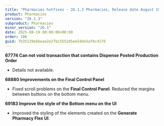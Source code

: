 ```yaml
---
title: "Pharmacies hotfixes - 26.1.3 Pharmacies, Release date August 19, 2025 - Hotfixes"
product: Pharmacies
version: "26.1.3"
subproduct: Pharmacies
minor_version: "26.1"
date: 2025-08-19 00:00:00+00:00
order: 106
guid: 7b35129ebbeae2e27bc5552d5ee54de5af8c4178
---
```


<strong>67774 Can not void transaction that contains Dispense Posted Production Order</strong>
<ul><li>Details not available.</li></ul>
<strong>68880 Improvements on the Final Control Panel</strong>
<ul><li>Fixed scroll problems on the <b>Final Control Panel</b>. Reduced the margins between buttons on the bottom menu.</li></ul>
<strong>69183 Improve the style of the Bottom menu on the UI</strong>
<ul><li>Improved the styling of the elements created on the <b>Generate Pharmacy Flex UI</b>.</li></ul>
